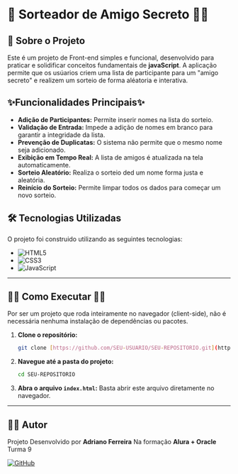 # 🎁 Sorteador de Amigo Secreto 🎉✨

## 📖 Sobre o Projeto

Este é um projeto de Front-end simples e funcional, desenvolvido para praticar e solidificar conceitos fundamentais de **javaScript**. 
A aplicação permite que os usúarios criem uma lista de participante para um "amigo secreto" e realizem um sorteio de forma aléatoria e interativa.

## ✨Funcionalidades Principais✨ 

- **Adição de Participantes:** Permite inserir nomes na lista do sorteio.
- **Validação de Entrada:** Impede a adição de nomes em branco para garantir a integridade da lista.
- **Prevenção de Duplicatas:** O sistema não permite que o mesmo nome seja adicionado.
- **Exibição em Tempo Real:** A lista de amigos é atualizada na tela automaticamente.
- **Sorteio Aleatório:** Realiza o sorteio ded um nome forma justa e aleatória.
- **Reinício do Sorteio:** Permite limpar todos os dados para começar um novo sorteio.


## 🛠️ Tecnologias Utilizadas

O projeto foi construido utilizando as seguintes tecnologias:

-   ![HTML5](https://img.shields.io/badge/html5-%23E34F26.svg?style=for-the-badge&logo=html5&logoColor=white)
-   ![CSS3](https://img.shields.io/badge/css3-%231572B6.svg?style=for-the-badge&logo=css3&logoColor=white)
-   ![JavaScript](https://img.shields.io/badge/javascript-%23323330.svg?style=for-the-badge&logo=javascript&logoColor=%23F7DF1E)

---

## 👨‍💻 Como Executar 👩‍💻

Por ser um projeto que roda inteiramente no navegador (client-side), não é necessária nenhuma instalação de dependências ou pacotes.

1. **Clone o repositório:**
    ```bash
    git clone [https://github.com/SEU-USUARIO/SEU-REPOSITORIO.git](https://github.com/SEU-USUARIO/SEU-REPOSITORIO.git)
    ```
2. **Navegue até a pasta do projeto:**
    ```bash
    cd SEU-REPOSITORIO
    ```

3. **Abra o arquivo `index.html`:** 
    Basta abrir este arquivo diretamente no navegador.

---

## 👨‍💻 Autor

Projeto Desenvolvido por **Adriano Ferreira**
Na formação **Alura + Oracle** Turma 9

[![GitHub](https://img.shields.io/badge/GitHub-100000?style=for-the-badge&logo=github&logoColor=white)](https://github.com/Adrianof1)


